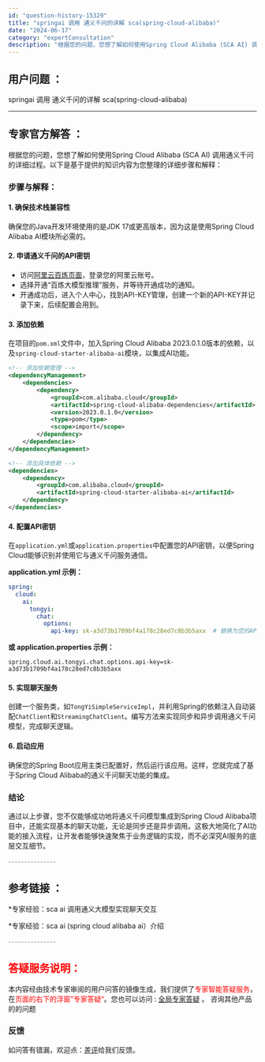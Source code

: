 ```yaml
---
id: "question-history-15329"
title: "springai 调用 通义千问的详解 sca(spring-cloud-alibaba)"
date: "2024-06-17"
category: "expertConsultation"
description: "根据您的问题，您想了解如何使用Spring Cloud Alibaba (SCA AI) 调用通义千问的详细过程。以下是基于提供的知识内容为您整理的详细步骤和解释：### 步骤与解释：#### 1. 确保技术栈兼容性确保您的Java开发环境使用的是JDK 17或更高版本，因为这是使用Spring C"
---
```


## 用户问题 ： 
 springai 调用 通义千问的详解 sca(spring-cloud-alibaba) 

---------------
## 专家官方解答 ：

根据您的问题，您想了解如何使用Spring Cloud Alibaba (SCA AI) 调用通义千问的详细过程。以下是基于提供的知识内容为您整理的详细步骤和解释：

### 步骤与解释：

#### 1. 确保技术栈兼容性
确保您的Java开发环境使用的是JDK 17或更高版本，因为这是使用Spring Cloud Alibaba AI模块所必需的。

#### 2. 申请通义千问的API密钥
- 访问[阿里云百炼页面](https://www.aliyun.com/product/bailian)，登录您的阿里云账号。
- 选择开通“百炼大模型推理”服务，并等待开通成功的通知。
- 开通成功后，进入个人中心，找到API-KEY管理，创建一个新的API-KEY并记录下来，后续配置会用到。

#### 3. 添加依赖
在项目的`pom.xml`文件中，加入Spring Cloud Alibaba 2023.0.1.0版本的依赖，以及`spring-cloud-starter-alibaba-ai`模块，以集成AI功能。

```xml
<!-- 添加依赖管理 -->
<dependencyManagement>
    <dependencies>
        <dependency>
            <groupId>com.alibaba.cloud</groupId>
            <artifactId>spring-cloud-alibaba-dependencies</artifactId>
            <version>2023.0.1.0</version>
            <type>pom</type>
            <scope>import</scope>
        </dependency>
    </dependencies>
</dependencyManagement>

<!-- 添加具体依赖 -->
<dependencies>
    <dependency>
        <groupId>com.alibaba.cloud</groupId>
        <artifactId>spring-cloud-starter-alibaba-ai</artifactId>
    </dependency>
</dependencies>
```

#### 4. 配置API密钥
在`application.yml`或`application.properties`中配置您的API密钥，以便Spring Cloud能够识别并使用它与通义千问服务通信。

**application.yml 示例：**
```yaml
spring:
  cloud:
    ai:
      tongyi:
        chat:
          options:
            api-key: sk-a3d73b1709bf4a178c28ed7c8b3b5axx  # 替换为您的API-KEY
```

**或 application.properties 示例：**
```properties
spring.cloud.ai.tongyi.chat.options.api-key=sk-a3d73b1709bf4a178c28ed7c8b3b5axx
```

#### 5. 实现聊天服务
创建一个服务类，如`TongYiSimpleServiceImpl`，并利用Spring的依赖注入自动装配`ChatClient`和`StreamingChatClient`。编写方法来实现同步和异步调用通义千问模型，完成聊天逻辑。

#### 6. 启动应用
确保您的Spring Boot应用主类已配置好，然后运行该应用。这样，您就完成了基于Spring Cloud Alibaba的通义千问聊天功能的集成。

### 结论
通过以上步骤，您不仅能够成功地将通义千问模型集成到Spring Cloud Alibaba项目中，还能实现基本的聊天功能，无论是同步还是异步调用。这极大地简化了AI功能的接入流程，让开发者能够快速聚焦于业务逻辑的实现，而不必深究AI服务的底层交互细节。


<font color="#949494">---------------</font> 


## 参考链接 ：

*专家经验：sca ai 调用通义大模型实现聊天交互 
 
 *专家经验：sca ai (spring cloud alibaba ai）介绍 


 <font color="#949494">---------------</font> 
 


## <font color="#FF0000">答疑服务说明：</font> 

本内容经由技术专家审阅的用户问答的镜像生成，我们提供了<font color="#FF0000">专家智能答疑服务</font>，在<font color="#FF0000">页面的右下的浮窗”专家答疑“</font>。您也可以访问 : [全局专家答疑](https://opensource.alibaba.com/chatBot) 。 咨询其他产品的的问题

### 反馈
如问答有错漏，欢迎点：[差评](https://ai.nacos.io/user/feedbackByEnhancerGradePOJOID?enhancerGradePOJOId=15604)给我们反馈。
